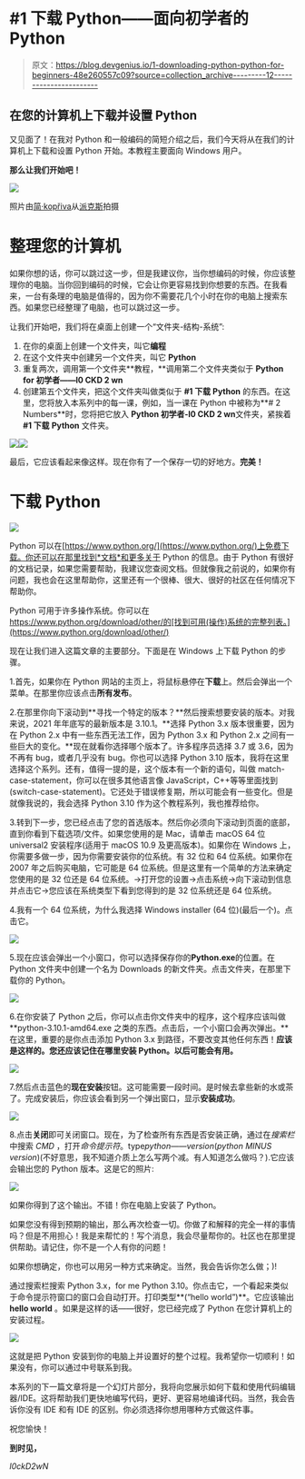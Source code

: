 # #1 下载 Python——面向初学者的 Python

> 原文：<https://blog.devgenius.io/1-downloading-python-python-for-beginners-48e260557c09?source=collection_archive---------12----------------------->

## 在您的计算机上下载并设置 Python

又见面了！在我对 Python 和一般编码的简短介绍之后，我们今天将从在我们的计算机上下载和设置 Python 开始。本教程主要面向 Windows 用户。

**那么让我们开始吧！**

![](img/fe389e35ca5274ac06e29385e26ff8a6.png)

照片由[简·kopřiva](https://www.pexels.com/@koprivakart?utm_content=attributionCopyText&utm_medium=referral&utm_source=pexels)从[派克斯](https://www.pexels.com/photo/photo-of-a-red-snake-3280908/?utm_content=attributionCopyText&utm_medium=referral&utm_source=pexels)拍摄

# 整理您的计算机

如果你想的话，你可以跳过这一步，但是我建议你，当你想编码的时候，你应该整理你的电脑。当你回到编码的时候，它会让你更容易找到你想要的东西。在我看来，一台有条理的电脑是值得的，因为你不需要花几个小时在你的电脑上搜索东西。如果您已经整理了电脑，也可以跳过这一步。

让我们开始吧，我们将在桌面上创建一个“文件夹-结构-系统”:

1.  在你的桌面上创建一个文件夹，叫它**编程**
2.  在这个文件夹中创建另一个文件夹，叫它 **Python**
3.  重复两次，调用第一个文件夹**教程，**调用第二个文件夹类似于 **Python for 初学者——l0 CKD 2 wn**
4.  创建第五个文件夹，把这个文件夹叫做类似于 **#1 下载** **Python** 的东西。在这里，您将放入本系列中的每一课，例如，当一课在 Python 中被称为**# 2 Numbers**时，您将把它放入 **Python 初学者-l0 CKD 2 wn**文件夹，紧挨着 **#1 下载** **Python** 文件夹。

![](img/e28e6889157e2bbb7aa95a09e6af9c6f.png)![](img/8294dec4b990b75e8e562f62817513a2.png)

最后，它应该看起来像这样。现在你有了一个保存一切的好地方。**完美！**

# 下载 Python

![](img/c5f57b8d0ab7908f61d5f83cf63e0e2f.png)

Python 可以在[https://www.python.org/](https://www.python.org/)上免费下载。你还可以在那里找到*文档*和更多关于 Python 的信息。由于 Python 有很好的文档记录，如果您需要帮助，我建议您查阅文档。但就像我之前说的，如果你有问题，我也会在这里帮助你，这里还有一个很棒、很大、很好的社区在任何情况下帮助你。

Python 可用于许多操作系统。你可以在 https://www.python.org/download/other/的[找到可用(操作)系统的完整列表。](https://www.python.org/download/other/)

现在让我们进入这篇文章的主要部分。下面是在 Windows 上下载 Python 的步骤。

1.首先，如果你在 Python 网站的主页上，将鼠标悬停在**下载**上。然后会弹出一个菜单。在那里你应该点击**所有发布**。

2.在那里你向下滚动到**寻找一个特定的版本？**然后搜索想要安装的版本。对我来说，2021 年年底写的最新版本是 3.10.1。**选择 Python 3.x 版本很重要，因为在 Python 2.x 中有一些东西无法工作，因为 Python 3.x 和 Python 2.x 之间有一些巨大的变化。**现在就看你选择哪个版本了。许多程序员选择 3.7 或 3.6，因为不再有 bug，或者几乎没有 bug。你也可以选择 Python 3.10 版本，我将在这里选择这个系列。还有，值得一提的是，这个版本有一个新的语句，叫做 match-case-statement，你可以在很多其他语言像 JavaScript，C++等等里面找到(switch-case-statement)。它还处于错误修复期，所以可能会有一些变化。但是就像我说的，我会选择 Python 3.10 作为这个教程系列，我也推荐给你。

3.转到下一步，您已经点击了您的首选版本。然后你必须向下滚动到页面的底部，直到你看到下载选项/文件。如果您使用的是 Mac，请单击 macOS 64 位 universal2 安装程序(适用于 macOS 10.9 及更高版本)。如果你在 Windows 上，你需要多做一步，因为你需要安装你的位系统。有 32 位和 64 位系统。如果你在 2007 年之后购买电脑，它可能是 64 位系统。但是这里有一个简单的方法来确定您使用的是 32 位还是 64 位系统。→打开您的设置→点击系统→向下滚动到信息并点击它→您应该在系统类型下看到您得到的是 32 位系统还是 64 位系统。

4.我有一个 64 位系统，为什么我选择 Windows installer (64 位)(最后一个)。点击它。

![](img/9aab6b9af29221b3db6c5f421a0ea863.png)

5.现在应该会弹出一个小窗口，你可以选择保存你的**Python.exe**的位置。在 Python 文件夹中创建一个名为 Downloads 的新文件夹。点击文件夹，在那里下载你的 Python。

![](img/4f0186d82ffba6d448cabdc113492741.png)

6.在你安装了 Python 之后，你可以点击你文件夹中的程序，这个程序应该叫做**python-3.10.1-amd64.exe 之类的东西。点击后，一个小窗口会再次弹出。**在这里，重要的是你点击添加 Python 3.x 到路径，不要改变其他任何东西！**应该是这样的。您还应该记住在哪里安装 Python。以后可能会有用。**

![](img/3d45db0d3dd88b4884400b5fd0a1dec0.png)

7.然后点击蓝色的**现在安装**按钮。这可能需要一段时间。是时候去拿些新的水或茶了。完成安装后，你应该会看到另一个弹出窗口，显示**安装成功**。

![](img/051780bf330ed1e47c55e5bd72351359.png)

8.点击**关闭**即可关闭窗口。现在，为了检查所有东西是否安装正确，通过在*搜索栏*中搜索 *CMD* ，打开*命令提示符*。type*python——version*(*python MINUS version*)(不好意思，我不知道介质上怎么写两个减。有人知道怎么做吗？).它应该会输出您的 Python 版本。这是它的照片:

![](img/6b680208133089b42e78b5df84e5c2bc.png)

如果你得到了这个输出。不错！你在电脑上安装了 Python。

如果您没有得到预期的输出，那么再次检查一切。你做了和解释的完全一样的事情吗？但是不用担心！我是来帮忙的！写个消息，我会尽量帮你的。社区也在那里提供帮助。请记住，你不是一个人有你的问题！

如果你想确定，你也可以用另一种方式来确定。当然，我会告诉你怎么做；)!

通过搜索栏搜索 Python 3.x，for me Python 3.10。你点击它，一个看起来类似于命令提示符窗口的窗口会自动打开。打印类型**(“hello world”)**。它应该输出 **hello world** 。如果是这样的话——很好，您已经完成了 Python 在您计算机上的安装过程。

![](img/73818a710420405e88754e2f3dbcd96a.png)

这就是把 Python 安装到你的电脑上并设置好的整个过程。我希望你一切顺利！如果没有，你可以通过中号联系到我。

本系列的下一篇文章将是一个幻灯片部分，我将向您展示如何下载和使用代码编辑器/IDE。这将帮助我们更快地编写代码，更好、更容易地编译代码。当然，我会告诉你没有 IDE 和有 IDE 的区别。你必须选择你想用哪种方式做这件事。

祝您愉快！

**到时见，**

*l0ckD2wN*